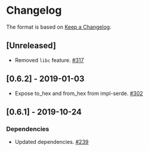 # Changelog

The format is based on [Keep a Changelog].

[Keep a Changelog]: http://keepachangelog.com/en/1.0.0/

## [Unreleased]
- Removed `libc` feature. [#317](https://github.com/paritytech/parity-common/pull/317)

## [0.6.2] - 2019-01-03
- Expose to_hex and from_hex from impl-serde. [#302](https://github.com/paritytech/parity-common/pull/302)

## [0.6.1] - 2019-10-24
### Dependencies
- Updated dependencies. [#239](https://github.com/paritytech/parity-common/pull/239)
